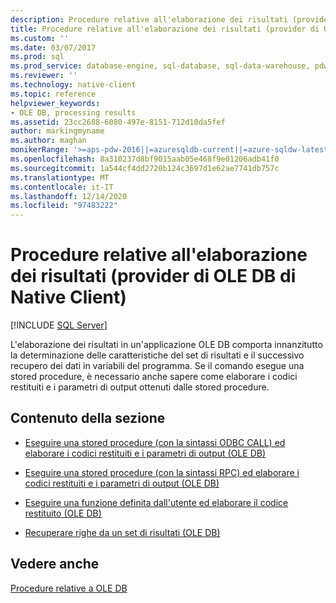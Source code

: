 ```yaml
---
description: Procedure relative all'elaborazione dei risultati (provider di OLE DB di Native Client)
title: Procedure relative all'elaborazione dei risultati (provider di OLE DB di Native Client)
ms.custom: ''
ms.date: 03/07/2017
ms.prod: sql
ms.prod_service: database-engine, sql-database, sql-data-warehouse, pdw
ms.reviewer: ''
ms.technology: native-client
ms.topic: reference
helpviewer_keywords:
- OLE DB, processing results
ms.assetid: 23cc2688-6080-497e-8151-712d10da5fef
author: markingmyname
ms.author: maghan
monikerRange: '>=aps-pdw-2016||=azuresqldb-current||=azure-sqldw-latest||>=sql-server-2016||>=sql-server-linux-2017||=azuresqldb-mi-current'
ms.openlocfilehash: 8a310237d8bf9015aab05e468f9e01206adb41f0
ms.sourcegitcommit: 1a544cf4dd2720b124c3697d1e62ae7741db757c
ms.translationtype: MT
ms.contentlocale: it-IT
ms.lasthandoff: 12/14/2020
ms.locfileid: "97483222"
---
```

# <a name="processing-results-how-to-topics-native-client-ole-db-provider"></a>Procedure relative all'elaborazione dei risultati (provider di OLE DB di Native Client)
[!INCLUDE [SQL Server](../../../includes/applies-to-version/sql-asdb-asdbmi-asa-pdw.md)]

  L'elaborazione dei risultati in un'applicazione OLE DB comporta innanzitutto la determinazione delle caratteristiche del set di risultati e il successivo recupero dei dati in variabili del programma. Se il comando esegue una stored procedure, è necessario anche sapere come elaborare i codici restituiti e i parametri di output ottenuti dalle stored procedure.  
  
## <a name="in-this-section"></a>Contenuto della sezione  
  
-   [Eseguire una stored procedure &#40;con la sintassi ODBC CALL&#41; ed elaborare i codici restituiti e i parametri di output &#40;OLE DB&#41;](../../../relational-databases/native-client-ole-db-how-to/results/execute-stored-procedure-with-odbc-call-and-process-output.md)  
  
-   [Eseguire una stored procedure &#40;con la sintassi RPC&#41; ed elaborare i codici restituiti e i parametri di output &#40;OLE DB&#41;](../../../relational-databases/native-client-ole-db-how-to/results/execute-stored-procedure-with-rpc-and-process-output.md)  
  
-   [Eseguire una funzione definita dall'utente ed elaborare il codice restituito &#40;OLE DB&#41;](../../../relational-databases/native-client-ole-db-how-to/results/execute-a-user-defined-function-and-process-return-code-ole-db.md)  
  
-   [Recuperare righe da un set di risultati &#40;OLE DB&#41;](../../../relational-databases/native-client-ole-db-how-to/results/fetch-rows-from-a-result-set-ole-db.md)  
  
## <a name="see-also"></a>Vedere anche  
 [Procedure relative a OLE DB](../../../relational-databases/native-client-ole-db-how-to/ole-db-how-to-topics.md)  
  
  
